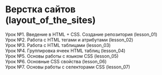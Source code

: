 # Верстка сайтов (layout_of_the_sites)
Урок №1. Введение в HTML + CSS. Создание репозитория (lesson_01)  
Урок №2. Работа с HTML тегами и атрибутами (lesson_02)  
Урок №3. Работа с HTML таблицами (lesson_03)  
Урок №4. Группировка ячеек HTML таблиц (lesson_04)  
Урок №5. Основы работы с языком CSS (lesson_05)  
Урок №6. Основные CSS свойства (lesson_06)  
Урок №7. Основы работы с селекторами CSS (lesson_07)  